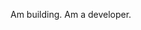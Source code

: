 Am building. Am a developer.
<!---
Ghost-of-Poseidon/Ghost-of-Poseidon is a ✨ special ✨ repository because its `README.md` (this file) appears on your GitHub profile.
You can click the Preview link to take a look at your changes.
--->
